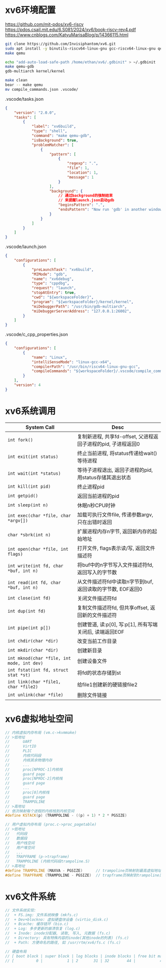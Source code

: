 
# xv6环境配置

https://github.com/mit-pdos/xv6-riscv  
https://pdos.csail.mit.edu/6.S081/2024/xv6/book-riscv-rev4.pdf
https://www.cnblogs.com/KatyuMarisaBlog/p/14366115.html

```bash
git clone https://github.com/Invisiphantom/xv6.git
sudo apt install -y binutils-riscv64-linux-gnu gcc-riscv64-linux-gnu qemu-system-riscv64 gdb-multiarch bear
make qemu

echo "add-auto-load-safe-path /home/ethan/xv6/.gdbinit" > ~/.gdbinit
make qemu-gdb
gdb-multiarch kernel/kernel

make clean
bear -- make qemu
mv compile_commands.json .vscode/
```

.vscode/tasks.json  
```json
{
    "version": "2.0.0",
    "tasks": [
        {
            "label": "xv6build",
            "type": "shell",
            "command": "make qemu-gdb",
            "isBackground": true,
            "problemMatcher": [
                {
                    "pattern": [
                        {
                            "regexp": ".",
                            "file": 1,
                            "location": 1,
                            "message": 1
                        }
                    ],
                    "background": {
                        // 通过background的强制结束
                        // 来提醒launch.json启动gdb
                        "beginsPattern": ".",
                        "endsPattern": "Now run 'gdb' in another window."
                    }
                }
            ]
        }
    ]
}
```

.vscode/launch.json  
```json
{
    "configurations": [
        {
            "preLaunchTask": "xv6build",
            "MIMode": "gdb",
            "name": "xv6debug",
            "type": "cppdbg",
            "request": "launch",
            "stopAtEntry": true,
            "cwd": "${workspaceFolder}",
            "program": "${workspaceFolder}/kernel/kernel",
            "miDebuggerPath": "/usr/bin/gdb-multiarch",
            "miDebuggerServerAddress": "127.0.0.1:26002",
        }
    ]
}
```

.vscode/c_cpp_properties.json  
```json
{
    "configurations": [
        {
            "name": "Linux",
            "intelliSenseMode": "linux-gcc-x64",
            "compilerPath": "/usr/bin/riscv64-linux-gnu-gcc",
            "compileCommands": "${workspaceFolder}/.vscode/compile_commands.json"
        }
    ],
    "version": 4
}
```


# xv6系统调用


| System Call                                | Desc                                                          |
| ------------------------------------------ | ------------------------------------------------------------- |
| `int fork()`                               | 复制新进程, 共享fd-offset, 父进程返回子进程的pid, 子进程返回0 |
| `int exit(int status)`                     | 终止当前进程, 将status传递给wait()等待进程                    |
| `int wait(int *status)`                    | 等待子进程退出, 返回子进程的pid, 用status存储其退出状态       |
| `int kill(int pid)`                        | 终止进程pid                                                   |
| `int getpid()`                             | 返回当前进程的pid                                             |
| `int sleep(int n)`                         | 休眠n秒CPU时钟                                                |
| `int exec(char *file, char *argv[])`       | 加载可执行文件file, 传递参数argv, 只在出错时返回              |
| `char *sbrk(int n)`                        | 扩展进程内存n字节, 返回新内存的起始地址                       |
| `int open(char *file, int flags)`          | 打开文件, flags表示读/写, 返回文件描述符                      |
| `int write(int fd, char *buf, int n)`      | 将buf中的n字节写入文件描述符fd, 返回写入的字节数              |
| `int read(int fd, char *buf, int n)`       | 从文件描述符fd中读取n字节到buf, 返回读取的字节数, EOF返回0    |
| `int close(int fd)`                        | 关闭文件描述符fd                                              |
| `int dup(int fd)`                          | 复制文件描述符fd, 但共享offset, 返回新的文件描述符            |
| `int pipe(int p[])`                        | 创建管道, 读:p[0], 写:p[1], 所有写端关闭后, 读端返回EOF       |
| `int chdir(char *dir)`                     | 改变当前工作目录                                              |
| `int mkdir(char *dir)`                     | 创建新目录                                                    |
| `int mknod(char *file, int mode, int dev)` | 创建设备文件                                                  |
| `int fstat(int fd, struct stat *st)`       | 将fd的状态存储到st                                            |
| `int link(char *file1, char *file2)`       | 给file1创建新的硬链接file2                                    |
| `int unlink(char *file)`                   | 删除文件链接                                                  |

# xv6虚拟地址空间

```cpp
// 内核虚拟内存布局 (vm.c->kvmmake)
// >低地址
//      UART
//      VirtIO
//      PLIC
//      内核代码段
//      内核其余物理内存
//      ...
//      proc[NPROC-1]内核栈
//      guard page
//      proc[NPROC-2]内核栈
//      guard page
//      ...
//      proc[0]内核栈
//      guard page
//      TRAMPOLINE
// >高地址
// 依次映射每个进程的内核栈到内核空间
#define KSTACK(p) (TRAMPOLINE - ((p) + 1) * 2 * PGSIZE)

// 用户虚拟内存布局 (proc.c->proc_pagetable)
// >低地址
//   代码段
//   数据段
//   用户栈空间
//   用户堆空间
//   ...
//   TRAPFRAME (p->trapframe)
//   TRAMPOLINE (内核代码段trampoline.S)
// >高地址
#define TRAMPOLINE (MAXVA - PGSIZE)      // trampoline页映射到最高虚拟地址, 用于用户和内核空间
#define TRAPFRAME (TRAMPOLINE - PGSIZE)  // trapframe页映射到trampoline页的相邻低地址
```


# xv6文件系统

```cpp
// 文件系统实现:
//  + FS.img: 文件系统映像 (mkfs.c)
//  + Dev+blockno: 虚拟硬盘块设备 (virtio_disk.c)
//  + Bcache: 缓存链环 (bio.c)
//  + Log: 多步更新的崩溃恢复 (log.c)
//  + Inode: inode分配器, 读取, 写入, 元数据 (fs.c)
//  + Directory: 具有特殊内容的inode(其他inode的列表) (fs.c)
//  + Path: 方便命名的路径, 如 /usr/rtm/xv6/fs.c (fs.c)

// 硬盘布局
// [ boot block | super block | log blocks | inode blocks | free bit map | data blocks ]
// [          0 |           1 | 2       31 | 32        44 |           45 | 46     1999 ]
```